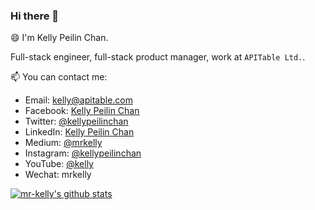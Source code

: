 ### Hi there 👋

😄 I'm Kelly Peilin Chan. 

Full-stack engineer, full-stack product manager, work at `APITable Ltd.`.

📫 You can contact me:


- Email: kelly@apitable.com
- Facebook: [Kelly Peilin Chan](https://www.facebook.com/kellypeilinchan)
- Twitter: [@kellypeilinchan](https://twitter.com/kellypeilinchan)
- LinkedIn: [Kelly Peilin Chan](https://www.linkedin.com/in/kellypeilinchan/)
- Medium: [@mrkelly](https://medium.com/@mrkelly)
- Instagram: [@kellypeilinchan](https://www.instagram.com/kellypeilinchan/)
- YouTube: [@kelly](https://www.youtube.com/channel/UCOtfknBLF6OBlX0LqIkR4xw)
- Wechat: mrkelly


[![mr-kelly's github stats](https://github-readme-stats.vercel.app/api?username=mr-kelly)](https://github.com/mr-kelly)


<!--
**mr-kelly/mr-kelly** is a ✨ _special_ ✨ repository because its `README.md` (this file) appears on your GitHub profile.

Here are some ideas to get you started:

- 🔭 I’m currently working on ...
- 🌱 I’m currently learning ...
- 👯 I’m looking to collaborate on ...
- 🤔 I’m looking for help with ...
- 💬 Ask me about ...
- 📫 How to reach me: ...
- 😄 Pronouns: ...
- ⚡ Fun fact: ...
-->
